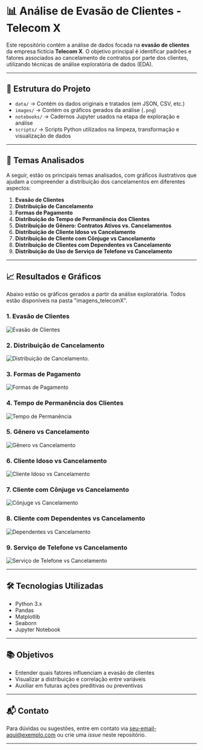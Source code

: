 # 📊 Análise de Evasão de Clientes - Telecom X

Este repositório contém a análise de dados focada na **evasão de clientes** da empresa fictícia **Telecom X**. O objetivo principal é identificar padrões e fatores associados ao cancelamento de contratos por parte dos clientes, utilizando técnicas de análise exploratória de dados (EDA).

---

## 🧱 Estrutura do Projeto

- `data/` → Contém os dados originais e tratados (em JSON, CSV, etc.)
- `images/` → Contém os gráficos gerados da análise (`.png`)
- `notebooks/` → Cadernos Jupyter usados na etapa de exploração e análise
- `scripts/` → Scripts Python utilizados na limpeza, transformação e visualização de dados

---

## 📌 Temas Analisados

A seguir, estão os principais temas analisados, com gráficos ilustrativos que ajudam a compreender a distribuição dos cancelamentos em diferentes aspectos:

1. **Evasão de Clientes**
2. **Distribuição de Cancelamento**
3. **Formas de Pagamento**
4. **Distribuição do Tempo de Permanência dos Clientes**
5. **Distribuição de Gênero: Contratos Ativos vs. Cancelamentos**
6. **Distribuição de Cliente Idoso vs Cancelamento**
7. **Distribuição de Cliente com Cônjuge vs Cancelamento**
8. **Distribuição de Clientes com Dependentes vs Cancelamento**
9. **Distribuição do Uso de Serviço de Telefone vs Cancelamento**

---

## 📈 Resultados e Gráficos

Abaixo estão os gráficos gerados a partir da análise exploratória. Todos estão disponíveis na pasta "imagens_telecomX".

### 1. Evasão de Clientes
![Evasão de Clientes](https://github.com/Edracky/TelecomX-Analise-de-Evasao-de-Clientes/blob/main/imagens_telecomX/Evas%C3%A3o%20de%20Clientes.png)

### 2. Distribuição de Cancelamento
![Distribuição de Cancelamento](https://github.com/Edracky/TelecomX-Analise-de-Evasao-de-Clientes/blob/main/imagens_telecomX/Distribui%C3%A7%C3%A3o%20de%20Cancelamento.png).

### 3. Formas de Pagamento
![Formas de Pagamento](https://github.com/Edracky/TelecomX-Analise-de-Evasao-de-Clientes/blob/main/imagens_telecomX/Formas%20de%20Pagamento.png)

### 4. Tempo de Permanência dos Clientes
![Tempo de Permanência](https://github.com/Edracky/TelecomX-Analise-de-Evasao-de-Clientes/blob/main/imagens_telecomX/Distribui%C3%A7%C3%A3o%20do%20Tempo%20de%20Perman%C3%AAncia%20dos%20Clientes.png)

### 5. Gênero vs Cancelamento
![Gênero vs Cancelamento](https://github.com/Edracky/TelecomX-Analise-de-Evasao-de-Clientes/blob/main/imagens_telecomX/Distribui%C3%A7%C3%A3o%20de%20G%C3%AAnero%20Contratos%20Ativos%20vs%20Cancelamentos.png)

### 6. Cliente Idoso vs Cancelamento
![Cliente Idoso vs Cancelamento](https://github.com/Edracky/TelecomX-Analise-de-Evasao-de-Clientes/blob/main/imagens_telecomX/Distribui%C3%A7%C3%A3o%20de%20Cliente%20Idoso%20vs%20Cancelamento.png)

### 7. Cliente com Cônjuge vs Cancelamento
![Cônjuge vs Cancelamento](https://github.com/Edracky/TelecomX-Analise-de-Evasao-de-Clientes/blob/main/imagens_telecomX/Distribui%C3%A7%C3%A3o%20de%20Cliente%20que%20possui%20c%C3%B4njugue%20vs%20Cancelamento.png)

### 8. Cliente com Dependentes vs Cancelamento
![Dependentes vs Cancelamento](https://github.com/Edracky/TelecomX-Analise-de-Evasao-de-Clientes/blob/main/imagens_telecomX/Distribui%C3%A7%C3%A3o%20de%20Clientes%20que%20possui%20dependentes%20vs%20Cancelamento.png)

### 9. Serviço de Telefone vs Cancelamento
![Serviço de Telefone vs Cancelamento](https://github.com/Edracky/TelecomX-Analise-de-Evasao-de-Clientes/blob/main/imagens_telecomX/Distribui%C3%A7%C3%A3o%20de%20servi%C3%A7o%20telefone%20vs%20Cancelado.png)

---

## 🛠 Tecnologias Utilizadas

- Python 3.x
- Pandas
- Matplotlib
- Seaborn
- Jupyter Notebook

---

## 📚 Objetivos

- Entender quais fatores influenciam a evasão de clientes
- Visualizar a distribuição e correlação entre variáveis
- Auxiliar em futuras ações preditivas ou preventivas

---

## 📬 Contato

Para dúvidas ou sugestões, entre em contato via [seu-email-aqui@exemplo.com](mailto:seu-email-aqui@exemplo.com) ou crie uma *issue* neste repositório.

---



